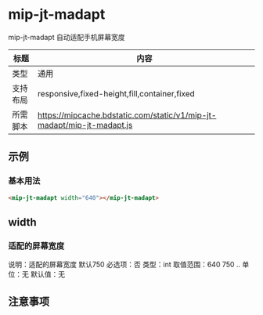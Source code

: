 # mip-jt-madapt

mip-jt-madapt 自动适配手机屏幕宽度

标题|内容
----|----
类型|通用
支持布局|responsive,fixed-height,fill,container,fixed
所需脚本|https://mipcache.bdstatic.com/static/v1/mip-jt-madapt/mip-jt-madapt.js

## 示例

### 基本用法
```html
<mip-jt-madapt width="640"></mip-jt-madapt>
```

## width

### 适配的屏幕宽度

说明：适配的屏幕宽度  默认750
必选项：否
类型：int
取值范围：640 750 ..
单位：无
默认值：无

## 注意事项

